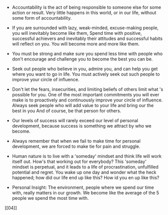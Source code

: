 - Accountability is the act of being responsible to someone else for some action or result. Very little happens in this world, or in our life, without some form of accountability.

- If you are surrounded with lazy, weak-minded, excuse-making people, you will inevitably become like them, Spend time with positive, successful achievers and inevitably their attitudes and successful habits will reflect on you. You will become more and more like them.

- You must be strong and make sure you spend less time with people who don't encourage and challenge you to become the best you can be.

- Seek out people who believe in you, admire you, and can help you get where you want to go in life. You must actively seek out such people to improve your circle of influence.

- Don't let the fears, insecurities, and limiting beliefs of others limit what 's possible for you. One of the most important commitments you will ever make is to proactively and continuously improve your circle of influence. Always seek people who will add value to your life and bring our the best in you And of course, be that person for others.

- Our levels of success will rarely exceed our level of personal development, because success is something we attract by who we become.

- Always remember that when we fail to make time for personal development, we are forced to make tie for pain and struggle.

- Human nature is to live with a 'someday' mindset and think life will work itself out. How's that working out for everybody? This 'someday' mindset is perpetual, and it leads to a life of procrastination, unfulfilled potential and regret. You wake up one day and wonder what the heck happened; how did our life end up like this? How id you en up like this?

- Personal Insight: The environment, people where we spend our time with, really matters in our growth. We become like the average of the 5 people we spend the most time with.


[[04]]